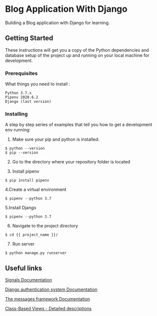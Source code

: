# Blog Application With Django

Building a Blog application with Django for learning.

## Getting Started

These instructions will get you a copy of the Python dependencies and database setup of the project up and running on your local machine for development.

### Prerequisites

What things you need to install :

```
Python 3.7.x
Pipenv 2020.6.2
Django (last version)
```

### Installing

A step by step series of examples that tell you how to get a development env running:

1. Make sure your pip and python is installed:
```
$ python --version
$ pip --version
```
2. Go to the directory where your repository folder is located

3. Install pipenv
```
$ pip install pipenv
```
4.Create a virtual environment
```
$ pipenv --python 3.7
```
5.Install Django
```
$ pipenv --python 3.7
```
6. Navigate to the project directory
```
$ cd {{ project_name }}/
```
7. Run server
```
$ python manage.py runserver
```

## Useful links
[Signals Documentation](https://docs.djangoproject.com/en/3.0/topics/signals/)

[Django authentication system Documentation](https://docs.djangoproject.com/en/3.0/topics/auth/default/)

[The messages framework Documentation](https://docs.djangoproject.com/en/3.0/ref/contrib/messages/#module-django.contrib.messages)

[Class-Based Views - Detailed descriptions](http://ccbv.co.uk/) 




